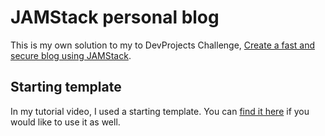 # JAMStack personal blog 

This is my own solution to my to DevProjects Challenge, [Create a fast and secure blog using JAMStack](https://www.codementor.io/projects/web/create-a-fast-and-secure-blog-using-jamstack-c93coupnxb).

## Starting template

In my tutorial video, I used a starting template. You can [find it here](https://github.com/kevin-powell/JAMStack-blog-starter) if you would like to use it as well.
